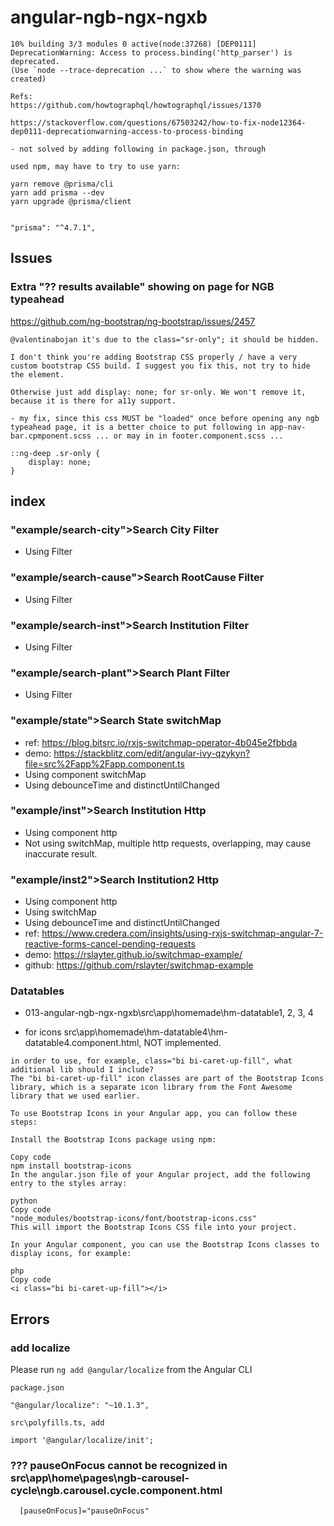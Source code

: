 # angular-ngb-ngx-ngxb

```
10% building 3/3 modules 0 active(node:37268) [DEP0111] DeprecationWarning: Access to process.binding('http_parser') is deprecated.
(Use `node --trace-deprecation ...` to show where the warning was created)

Refs:
https://github.com/howtographql/howtographql/issues/1370

https://stackoverflow.com/questions/67503242/how-to-fix-node12364-dep0111-deprecationwarning-access-to-process-binding

- not solved by adding following in package.json, through

used npm, may have to try to use yarn:

yarn remove @prisma/cli
yarn add prisma --dev
yarn upgrade @prisma/client


"prisma": "^4.7.1",
```

## Issues

### Extra "?? results available" showing on page for NGB typeahead

https://github.com/ng-bootstrap/ng-bootstrap/issues/2457

```
@valentinabojan it's due to the class="sr-only"; it should be hidden.

I don't think you're adding Bootstrap CSS properly / have a very custom bootstrap CSS build. I suggest you fix this, not try to hide the element.

Otherwise just add display: none; for sr-only. We won't remove it, because it is there for a11y support.

- my fix, since this css MUST be "loaded" once before opening any ngb typeahead page, it is a better choice to put following in app-nav-bar.cpmponent.scss ... or may in in footer.component.scss ...

::ng-deep .sr-only {
    display: none;
}

```

## index

### "example/search-city">Search City Filter

- Using Filter

### "example/search-cause">Search RootCause Filter

- Using Filter

### "example/search-inst">Search Institution Filter

- Using Filter

### "example/search-plant">Search Plant Filter

- Using Filter

### "example/state">Search State switchMap

- ref: https://blog.bitsrc.io/rxjs-switchmap-operator-4b045e2fbbda
- demo: https://stackblitz.com/edit/angular-ivy-qzykyn?file=src%2Fapp%2Fapp.component.ts
- Using component switchMap
- Using debounceTime and distinctUntilChanged

### "example/inst">Search Institution Http

- Using component http
- Not using switchMap, multiple http requests, overlapping, may cause inaccurate result.

### "example/inst2">Search Institution2 Http

- Using component http
- Using switchMap
- Using debounceTime and distinctUntilChanged
- ref: https://www.credera.com/insights/using-rxjs-switchmap-angular-7-reactive-forms-cancel-pending-requests
- demo: https://rslayter.github.io/switchmap-example/
- github: https://github.com/rslayter/switchmap-example

### Datatables

- 013-angular-ngb-ngx-ngxb\src\app\homemade\hm-datatable1, 2, 3, 4

- for icons src\app\homemade\hm-datatable4\hm-datatable4.component.html, NOT implemented.

```
in order to use, for example, class="bi bi-caret-up-fill", what additional lib should I include?
The "bi bi-caret-up-fill" icon classes are part of the Bootstrap Icons library, which is a separate icon library from the Font Awesome library that we used earlier.

To use Bootstrap Icons in your Angular app, you can follow these steps:

Install the Bootstrap Icons package using npm:

Copy code
npm install bootstrap-icons
In the angular.json file of your Angular project, add the following entry to the styles array:

python
Copy code
"node_modules/bootstrap-icons/font/bootstrap-icons.css"
This will import the Bootstrap Icons CSS file into your project.

In your Angular component, you can use the Bootstrap Icons classes to display icons, for example:

php
Copy code
<i class="bi bi-caret-up-fill"></i>
```

## Errors

### add localize

Please run `ng add @angular/localize` from the Angular CLI

```
package.json

"@angular/localize": "~10.1.3",

src\polyfills.ts, add

import '@angular/localize/init';

```

### ??? pauseOnFocus cannot be recognized in src\app\home\pages\ngb-carousel-cycle\ngb.carousel.cycle.component.html

```
  [pauseOnFocus]="pauseOnFocus"

```
